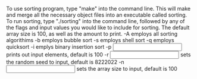 To use sorting program, type "make" into the command line. This will make and merge all the necessary object files into an executable called sorting. To run sorting, type "./sorting" into the command line, followed by any of the flags and input values you would like to include for sorting. The default array size is 100, as well as the amount to print.
-A employs all sorting algorithims
-b employs bubble sort
-s employs shell sort
-q employs quicksort
-i emplys binary insertion sort
-p <input> prints out input elements, default is 100
-r <input> sets the random seed to input, default is 8222022
-n <input> sets the array size to input, default is 100
